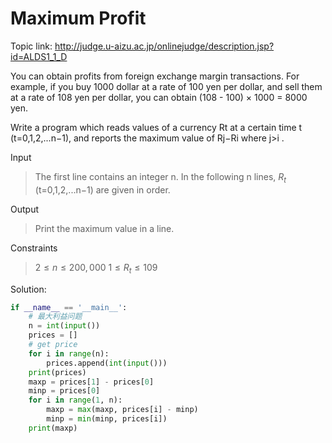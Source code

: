 # Maximum Profit

Topic link: http://judge.u-aizu.ac.jp/onlinejudge/description.jsp?id=ALDS1_1_D

You can obtain profits from foreign exchange margin transactions. For example, if you buy 1000 dollar at a rate of 100 yen per dollar, and sell them at a rate of 108 yen per dollar, you can obtain (108 - 100) × 1000 = 8000 yen.

Write a program which reads values of a currency Rt at a certain time t (t=0,1,2,...n−1), and reports the maximum value of Rj−Ri where j>i .

Input
>The first line contains an integer n. In the following n lines, $R_t$ (t=0,1,2,...n−1) are given in order.

Output
>Print the maximum value in a line.

Constraints
>$2≤n≤200,000$
>$1≤R_t≤109$

Solution:

```python
if __name__ == '__main__':
    # 最大利益问题
    n = int(input())
    prices = []
    # get price
    for i in range(n):
        prices.append(int(input()))
    print(prices)
    maxp = prices[1] - prices[0]
    minp = prices[0]
    for i in range(1, n):
        maxp = max(maxp, prices[i] - minp)
        minp = min(minp, prices[i])
    print(maxp)
```
